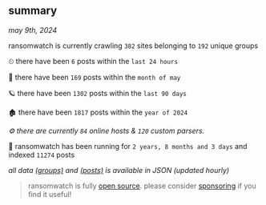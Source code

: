 
## summary
_may 9th, 2024_

ransomwatch is currently crawling `382` sites belonging to `192` unique groups

⏲ there have been `6` posts within the `last 24 hours`

🦈 there have been `169` posts within the `month of may`

🪐 there have been `1302` posts within the `last 90 days`

🏚 there have been `1817` posts within the `year of 2024`

_⚙️ there are currently `84` online hosts & `120` custom parsers._

🦕 ransomwatch has been running for `2 years, 8 months and 3 days` and indexed `11274` posts

_all data  [(groups)](http://ransomwhat.telemetry.ltd/groups) and [(posts)](http://ransomwhat.telemetry.ltd/posts) is available in JSON (updated hourly)_

> ransomwatch is fully [open source](https://github.com/joshhighet/ransomwatch#ransomwatch--). please consider [sponsoring](https://github.com/sponsors/joshhighet) if you find it useful!
